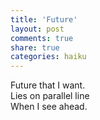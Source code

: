 ```yaml
---
title: 'Future'
layout: post
comments: true
share: true
categories: haiku
---
```

Future that I want.  
Lies on parallel line  
When I see ahead.
